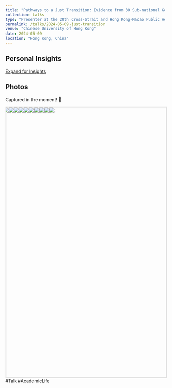 ```yaml
---
title: "Pathways to a Just Transition: Evidence from 30 Sub-national Governments in China"
collection: talks
type: "Presenter at the 20th Cross-Strait and Hong Kong-Macao Public Administration Academic Seminar"
permalink: /talks/2024-05-09-just-transition
venue: "Chinese University of Hong Kong"
date: 2024-05-09
location: "Hong Kong, China"
---
```

<style>
  /* 样式定义 */
  #reflections-content {
    display: none; /* 默认不显示 */
    padding: 15px;
    border-left: 3px solid #ccc;
    margin-left: 20px;
  }
  
  /* 鼠标悬停在链接上时的样式 */
  a:hover {
    color: #007bff;
    text-decoration: underline;
  }
</style>
<script>
  function toggleReflections() {
    var content = document.getElementById('reflections-content');
    if (content.style.display === 'none') {
      content.style.display = 'block';
    } else {
      content.style.display = 'none';
    }
  }
</script>
<h2>Personal Insights</h2>
<a href="#" onclick="toggleReflections()">Expand for Insights</a>
<div id="reflections-content" style="display:none;">
    <p>🇭🇰Academic Journey at CUHK～</p>
    <p>🌟🌟非常荣幸受邀参加在香港中文大学举办的第20届海峡两岸暨港澳地区公共管理学术研讨会，并分享了我们的初步研究成果🌹</p>
    <p>📝海峡两岸暨港澳地区公共管理学术研讨会（前称两岸四地公共管理学术研讨会），自2005年由中国人民大学公共管理学院首次举办以来，已经成功举办了20届。细览历届会议的主题，我们能感受到这20年间时代的浪潮以及公共管理议题的发展。这背后，是主办方和倡议者们对时代问题的敏锐洞察和对未来的深远预见。每一届的会议，都汇聚了新鲜的思想和热情的参与者，这份对学术探索的热爱和对会议初衷的坚守，充满着活力和感染力❣️在开幕式上，听到会议的历史和背后的故事，让我深受感动。我相信，这种长期的坚持和始终如一的热情，将继续激励着每一位参与者，并不断传承下去。</p>
    <p>🎒独自出发，带着满满的收获归来。作为一名硕士生，能与这么多优秀的青年学者和资深教授一起交流，真是一次难得的学习和成长机会！此次不仅学术“追星”成功，还结识了一群有趣而优秀的新朋友💗圆满结束！</p>
    <p>Keep going ～ 💪✨</p>
</div>

Photos
-
Captured in the moment! 📸
<div id="homeCarousel">
  <div id="homeCarouselWrap">
    <img src="https://raw.githubusercontent.com/qiuhan-star/hanrachelqiu.github.io/master/images/talks/Talk-2024-05-09-1.JPG">
    <img src="https://raw.githubusercontent.com/qiuhan-star/hanrachelqiu.github.io/master/images/talks/Talk-2024-05-09-2.JPG">
    <img src="https://raw.githubusercontent.com/qiuhan-star/hanrachelqiu.github.io/master/images/talks/Talk-2024-05-09-3.JPG">
    <img src="https://raw.githubusercontent.com/qiuhan-star/hanrachelqiu.github.io/master/images/talks/Talk-2024-05-09-4.JPG">
    <img src="https://raw.githubusercontent.com/qiuhan-star/hanrachelqiu.github.io/master/images/talks/Talk-2024-05-09-5.JPG">
    <img src="https://raw.githubusercontent.com/qiuhan-star/hanrachelqiu.github.io/master/images/talks/Talk-2024-05-09-6.JPG">
    <img src="https://raw.githubusercontent.com/qiuhan-star/hanrachelqiu.github.io/master/images/talks/Talk-2024-05-09-7.JPG">
    <img src="https://raw.githubusercontent.com/qiuhan-star/hanrachelqiu.github.io/master/images/talks/Talk-2024-05-09-8.JPG">
    <img src="https://raw.githubusercontent.com/qiuhan-star/hanrachelqiu.github.io/master/images/talks/Talk-2024-05-09-9.JPG">
    <img src="https://raw.githubusercontent.com/qiuhan-star/hanrachelqiu.github.io/master/images/talks/Talk-2024-05-09-10.JPG">
  </div>
</div>
<div id="modal">
  <span id="closeBtn">×</span>
  <img id="img2">
</div>
<style>
    #homeCarousel {
        width: 100%;
        height: 850px; /* 添加单位px */
        overflow: hidden;
        border: solid rgba(0, 0, 0, 0.1);
        position: relative;
        margin: 0 auto; /* 水平居中 */
    }
    #homeCarouselWrap {
        display: flex;
        width: 100%; /* 确保宽度与父容器相同 */
        position: absolute;
        animation: move 30s linear infinite;
    }
    #homeCarouselWrap img {
        flex-shrink: 0; /* 防止图片缩小 */
        max-width: 100%; /* 确保图片宽度不超过容器宽度 */
        max-height: 100%; /* 确保图片高度不超过容器高度 */
        height: auto; /* 高度自适应 */
        cursor: pointer;
        object-fit: contain; /* 保持图片比例，完整显示在容器内 */
    }
    @keyframes move {
        0% {
            transform: translateX(0);
        }
        100% {
            transform: translateX(-1000%); /* 调整为两张图片的总宽度 */
        }
    }
    #homeCarouselWrap:hover {
        animation-play-state: paused;
    }
    #modal {
        display: none; /* 默认不显示模态框 */
        position: fixed;
        z-index: 1;
        left: 0;
        top: 0; /* 初始状态不应该是 top: -100% */
        width: 100%;
        height: 100%;
        overflow: auto;
        background-color: rgba(0, 0, 0, 0.9);
        transition-duration: 0.4s;
        text-align: center;
    }
    #modal img {
        width: 75%;
        max-height: 80%;
        display: block;
        margin: 0 auto;
        object-fit: contain; /* 保持图片比例，完整显示在模态框内 */
    }
    #closeBtn {
        position: absolute;
        top: 5%;
        right: 2.5%;
        color: white;
        font-size: 40px;
        font-weight: bold;
        cursor: pointer;
    }
    @media(max-width: 400px) {
        #closeBtn {
            top: 0;
        }
    }
</style>
<script>
    document.getElementById('homeCarousel').addEventListener('click', function(e) {
      if(e.target.tagName === 'IMG') {
        var modal = document.getElementById('modal');
        modal.style.top = '0';
        modal.style.paddingTop = '12%';
        document.getElementById('img2').src = e.target.src;
      }
    });

    document.getElementById('closeBtn').addEventListener('click', function() {
      var modal = document.getElementById('modal');
      modal.style.top = '-100%';
      modal.style.paddingTop = '0';
    });
</script>
#Talk #AcademicLife
